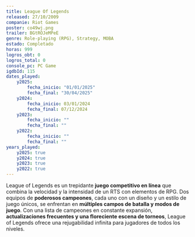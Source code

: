 ```yaml
---
title: League Of Legends
released: 27/10/2009
companie: Riot Games
poster: co49wj.png
trailer: BGtROJeMPeE
genre: Role-playing (RPG), Strategy, MOBA
estado: Completado
horas: 999
logros_obt: 0
logros_total: 0
console_pc: PC Game
igdbId: 115
dates_played:
    y2025:
        fecha_inicio: "01/01/2025"
        fecha_final: "30/04/2025"
    y2024:
        fecha_inicio: 03/01/2024
        fecha_final: 07/12/2024
    y2023:
        fecha_inicio: ""
        fecha_final: ""
    y2022:
        fecha_inicio: ""
        fecha_final: ""
years_played:
    y2025: true
    y2024: true
    y2023: true
    y2022: true
---
```


League of Legends es un trepidante **juego competitivo en línea** que combina la velocidad y la intensidad de un RTS con elementos de RPG. Dos equipos de **poderosos campeones**, cada uno con un diseño y un estilo de juego únicos, se enfrentan en **múltiples campos de batalla y modos de juego**. Con una lista de campeones en constante expansión, **actualizaciones frecuentes y una floreciente escena de torneos**, League of Legends ofrece una rejugabilidad infinita para jugadores de todos los niveles.